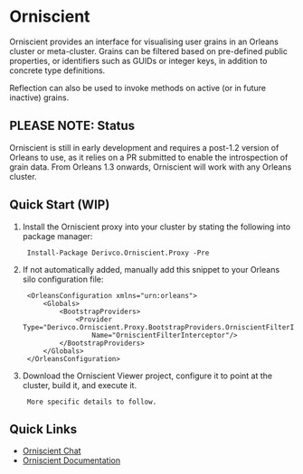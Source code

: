 # Orniscient
Orniscient provides an interface for visualising user grains in an Orleans cluster or meta-cluster. Grains can be filtered based on pre-defined public properties, or identifiers such as GUIDs or integer keys, in addition to concrete type definitions.

Reflection can also be used to invoke methods on active (or in future inactive) grains.

## PLEASE NOTE: Status
Orniscient is still in early development and requires a post-1.2 version of Orleans to use, as it relies on a PR submitted to enable the introspection of grain data. From Orleans 1.3 onwards, Orniscient will work with any Orleans cluster.

## Quick Start (WIP)
1. Install the Orniscient proxy into your cluster by stating the following into package manager:

        Install-Package Derivco.Orniscient.Proxy -Pre
2. If not automatically added, manually add this snippet to your Orleans silo configuration file:

        <OrleansConfiguration xmlns="urn:orleans">
            <Globals>
                <BootstrapProviders>
                    <Provider Type="Derivco.Orniscient.Proxy.BootstrapProviders.OrniscientFilterInterceptor" 
                        Name="OrniscientFilterInterceptor"/>
                </BootstrapProviders>
            </Globals>
        </OrleansConfiguration>
        
3. Download the Orniscient Viewer project, configure it to point at the cluster, build it, and execute it.

        More specific details to follow.

## Quick Links
* [Orniscient Chat](http://gitter.im/DerivcoIpswich/Orniscient/)
* [Orniscient Documentation](http://DerivcoIpswich.github.io/Orniscient/)
